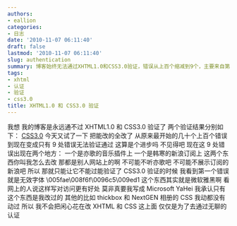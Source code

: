 ```yaml
---
authors:
- eallion
categories:
- 日志
date: '2010-11-07 06:11:40'
draft: false
lastmod: '2010-11-07 06:11:40'
slug: authentication
summary: 博客始终无法通过XHTML1.0和CSS3.0验证，错误从上百个缩减到9个，主要来自第三方插件（亦歌音乐和韩寒新浪订阅）无法修改。CSS验证中微软雅黑字体写法被报错，但作者认为现有写法更优。最终决定放弃追求验证通过，认为不值得为认证耗费精力。
tags:
- xhtml
- 认证
- 验证
- css3.0
title: XHTML1.0 和 CSS3.0 验证
---
```


我想
我的博客是永远通不过 XHTML1.0 和 CSS3.0 验证了
两个验证结果分别如下： [CSS3.0](http://validator.w3.org/check?uri=http://eallion.com&charset=(detect+automatically)&doctype=Inline&group=0)
今天又试了一下
把能改的全改了
从原来最开始的几十个上百个错误
到现在变成只有 9 处错误无法验证通过
这算是个进步吗
不见得吧
现在这 9 处错误出现在两个地方：
一个是亦歌的音乐插件上
一个是韩寒的新浪订阅上
这两个东西你叫我怎么去改
那都是别人网站上的啊
不可能不听亦歌吧
不可能不展示订阅的新浪吧
所以
那就只能让它不能过能验证了
CSS3.0 验证的时候
我看到第一个错误就是无效字体
\005fae\008f6f\0096c5\009ed1
这个东西其实就是微软雅黑啊
看网上的人说这样写对访问更有好处
莫非真要我写成 Microsoft YaHei
我承认只有这个东西是我改过的
其他的比如 thickbox 和 NextGEN 相册的 CSS 我动都没有动过
所以
我不会把闲心花在改 XHTML 和 CSS 这上面
仅仅是为了去通过无聊的认证